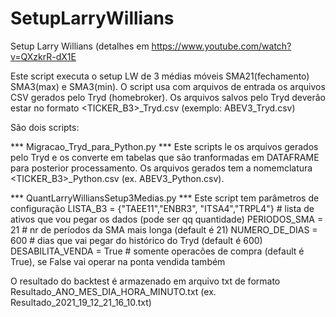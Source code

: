 # SetupLarryWillians
Setup Larry Willians (detalhes em https://www.youtube.com/watch?v=QXzkrR-dX1E

Este script executa o setup LW de 3 médias móveis SMA21(fechamento) SMA3(max) e SMA3(min). O script usa com arquivos de entrada os arquivos CSV gerados pelo Tryd (homebroker). 
Os arquivos salvos pelo Tryd deverão estar no formato <TICKER_B3>_Tryd.csv (exemplo: ABEV3_Tryd.csv)

São dois scripts:

*** Migracao_Tryd_para_Python.py ***
Este scripts le os arquivos gerados pelo Tryd e os converte em tabelas que são tranformadas em DATAFRAME para posterior processamento. Os arquivos gerados tem a nomemclatura <TICKER_B3>_Python.csv (ex. ABEV3_Python.csv).

*** QuantLarryWilliansSetup3Medias.py ***
Este script tem parâmetros de configuração
LISTA_B3 = {"TAEE11","ENBR3", "ITSA4","TRPL4"}  # lista de ativos que vou pegar os dados (pode ser qq quantidade)
PERIODOS_SMA = 21                               # nr de períodos da SMA mais longa (default é 21)
NUMERO_DE_DIAS = 600                            # dias que vai pegar do histórico do Tryd (default é 600)
DESABILITA_VENDA = True                         # somente operacões de compra (default é True), se False vai operar na ponta vendida também

O resultado do backtest é armazenado em arquivo txt de formato Resultado_ANO_MES_DIA_HORA_MINUTO.txt (ex. Resultado_2021_19_12_21_16_10.txt)


